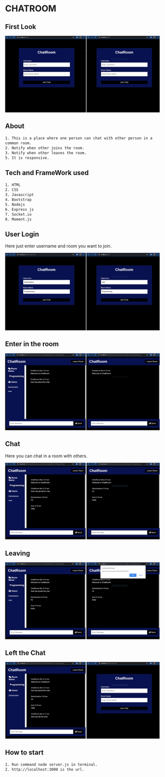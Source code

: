 # CHATROOM
## First Look
![First Look](./images/Capture.PNG)

## About
```
1. This is a place where one person can chat with other person in a common room.
2. Notify when other joins the room.
3. Notify when other leaves the room.
5. It is responsive. 
```
## Tech and FrameWork used
```
1. HTML
2. CSS
3. Javascript
4. Bootstrap
5. Nodejs
6. Express js
7. Socket.io
8. Moment.js

```
## User Login
Here just enter username and room you want to join.

![Login](./images/userLogin.PNG)


## Enter in the room

![Room](./images/LoggedIn.PNG)

## Chat
Here you can chat in a room with others.

![Chat](./images/chat.PNG)

## Leaving

![Leave](./images/Leave.PNG)

## Left the Chat

![Left Chat](./images/leftChat.PNG)

## How to start
```
1. Run command node server.js in terminal.
2. http://localhost:3000 is the url.
  
```